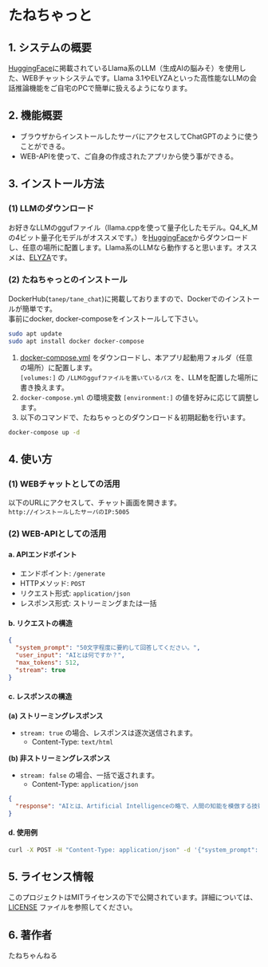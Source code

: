 
# たねちゃっと

## 1. システムの概要
[HuggingFace](https://huggingface.co/)に掲載されているLlama系のLLM（生成AIの脳みそ）を使用した、WEBチャットシステムです。Llama 3.1やELYZAといった高性能なLLMの会話推論機能をご自宅のPCで簡単に扱えるようになります。

## 2. 機能概要
- ブラウザからインストールしたサーバにアクセスしてChatGPTのように使うことができる。
- WEB-APIを使って、ご自身の作成されたアプリから使う事ができる。

## 3. インストール方法

### (1) LLMのダウンロード
お好きなLLMのggufファイル（llama.cppを使って量子化したモデル。Q4_K_Mの4ビット量子化モデルがオススメです。）を[HuggingFace](https://huggingface.co/)からダウンロードし、任意の場所に配置します。Llama系のLLMなら動作すると思います。オススメは、[ELYZA](https://huggingface.co/elyza)です。

### (2) たねちゃっとのインストール
DockerHub(`tanep/tane_chat`)に掲載しておりますので、Dockerでのインストールが簡単です。  
事前にdocker, docker-composeをインストールして下さい。

```bash
sudo apt update
sudo apt install docker docker-compose
```

1. [docker-compose.yml](docker-compose.yml) をダウンロードし、本アプリ起動用フォルダ（任意の場所）に配置します。  
   `[volumes:]` の `/LLMのggufファイルを置いているパス` を、LLMを配置した場所に書き換えます。
2. `docker-compose.yml` の環境変数 `[environment:]` の値を好みに応じて調整します。
3. 以下のコマンドで、たねちゃっとのダウンロード＆初期起動を行います。

```bash
docker-compose up -d
```

## 4. 使い方

### (1) WEBチャットとしての活用
以下のURLにアクセスして、チャット画面を開きます。  
`http://インストールしたサーバのIP:5005`

### (2) WEB-APIとしての活用

#### a. APIエンドポイント
- エンドポイント: `/generate`
- HTTPメソッド: `POST`
- リクエスト形式: `application/json`
- レスポンス形式: ストリーミングまたは一括

#### b. リクエストの構造
```json
{
  "system_prompt": "50文字程度に要約して回答してください。",
  "user_input": "AIとは何ですか？",
  "max_tokens": 512,
  "stream": true
}
```

#### c. レスポンスの構造

**(a) ストリーミングレスポンス**
- `stream: true` の場合、レスポンスは逐次送信されます。  
  - Content-Type: `text/html`

**(b) 非ストリーミングレスポンス**
- `stream: false` の場合、一括で返されます。  
  - Content-Type: `application/json`

```json
{
  "response": "AIとは、Artificial Intelligenceの略で、人間の知能を模倣する技術を指します。"
}
```

#### d. 使用例
```bash
curl -X POST -H "Content-Type: application/json" -d '{"system_prompt": "50文字程度に要約して回答してください。","user_input": "AIとは何ですか？","max_tokens": 512,"stream": true}' http://127.0.0.1:5005/generate
```

## 5. ライセンス情報
このプロジェクトはMITライセンスの下で公開されています。詳細については、[LICENSE](LICENSE) ファイルを参照してください。

## 6. 著作者
たねちゃんねる

